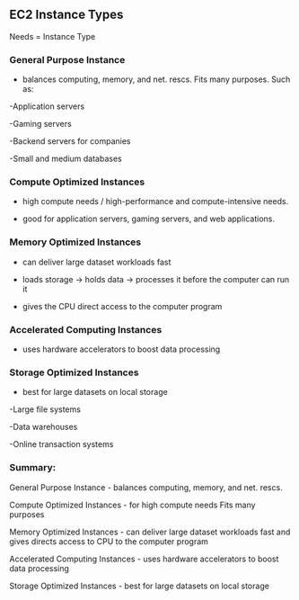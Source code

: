 ## EC2 Instance Types

Needs = Instance Type

### General Purpose Instance

- balances computing, memory, and net. rescs.
Fits many purposes. Such as:

-Application servers

-Gaming servers

-Backend servers for companies

-Small and medium databases

### Compute Optimized Instances

- high compute needs / high-performance and compute-intensive needs.
  
-  good for application servers, gaming servers, and web applications.

### Memory Optimized Instances

- can deliver large dataset workloads fast

- loads storage -> holds data -> processes it before the computer can run it
  
- gives the CPU direct access to the computer program

### Accelerated Computing Instances

- uses hardware accelerators to boost data processing

### Storage Optimized Instances

- best for large datasets on local storage

-Large file systems

-Data warehouses

-Online transaction systems


### Summary: 
General Purpose Instance - balances computing, memory, and net. rescs.

Compute Optimized Instances - for high compute needs
Fits many purposes

Memory Optimized Instances - can deliver large dataset workloads fast and gives directs access to CPU to the computer program

Accelerated Computing Instances - uses hardware accelerators to boost data processing

Storage Optimized Instances - best for large datasets on local storage
